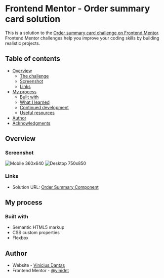 # Frontend Mentor - Order summary card solution

This is a solution to the [Order summary card challenge on Frontend Mentor](https://www.frontendmentor.io/challenges/order-summary-component-QlPmajDUj). Frontend Mentor challenges help you improve your coding skills by building realistic projects. 

## Table of contents

- [Overview](#overview)
  - [The challenge](#the-challenge)
  - [Screenshot](#screenshot)
  - [Links](#links)
- [My process](#my-process)
  - [Built with](#built-with)
  - [What I learned](#what-i-learned)
  - [Continued development](#continued-development)
  - [Useful resources](#useful-resources)
- [Author](#author)
- [Acknowledgments](#acknowledgments)

## Overview

### Screenshot

![Mobile 360x640](./screenshot/order-summary-360x640.JPG)
![Desktop 750x850](./screenshot/order-summary-750-850.JPG)

### Links

- Solution URL: [Order Summary Component](https://vinidnt.github.io/order-summary-component/)

## My process

### Built with

- Semantic HTML5 markup
- CSS custom properties
- Flexbox

## Author

- Website - [Vinicius Dantas](https://github.com/vinidnt)
- Frontend Mentor - [@vinidnt](https://www.frontendmentor.io/profile/vinidnt)